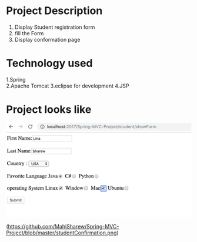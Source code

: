 # Project Description
1. Display Student registration form 
2.  fill the Form 
3.  Display conformation page 

# Technology used
1.Spring  
2.Apache Tomcat
3.eclipse for development
4.JSP

# Project looks like  
![HProject looks like design](https://github.com/MahiSharew/Spring-MVC-Project/blob/master/StudentForm.png)


(https://github.com/MahiSharew/Spring-MVC-Project/blob/master/studentConfirmation.png)

